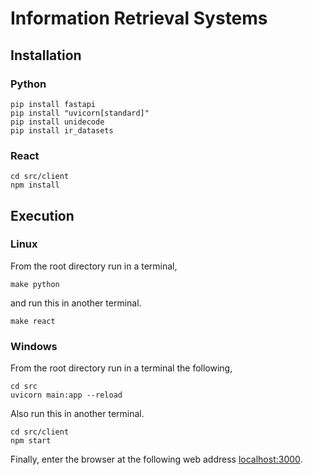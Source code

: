 # Information Retrieval Systems

## Installation

### Python

```shell
pip install fastapi
pip install "uvicorn[standard]"
pip install unidecode
pip install ir_datasets
```

### React

```shell
cd src/client
npm install
```

## Execution

### Linux

From the root directory run in a terminal,

```shell
make python
```

and run this in another terminal.

```shell
make react
```

### Windows

From the root directory run in a terminal the following,

```shell
cd src
uvicorn main:app --reload
```

Also run this in another terminal.

```shell
cd src/client
npm start
```

Finally, enter the browser at the following web address [localhost:3000](http://localhost:3000).
